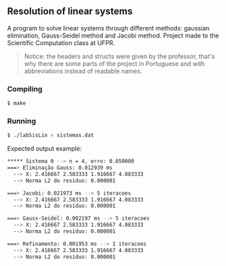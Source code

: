 ## Resolution of linear systems
 A program to solve linear systems through different methods: gaussian elimination, Gauss-Seidel method and Jacobi method.
 Project made to the Scientific Computation class at UFPR.
 
   > Notice: the headers and structs were given by the professor, that's why there are some parts of the project in Portuguese and with abbreviations instead of readable names.

### Compiling
```bash
$ make
```

### Running
```bash
$ ./labSisLin < sistemas.dat
```
Expected output example:

```bash
***** Sistema 0 --> n = 4, erro: 0.050000
===> Eliminação Gauss: 0.012939 ms
  --> X: 2.416667 2.583333 1.916667 4.083333 
  --> Norma L2 do resíduo: 0.000001

===> Jacobi: 0.021973 ms --> 5 iteracoes
  --> X: 2.416667 2.583333 1.916667 4.083333 
  --> Norma L2 do resíduo: 0.000001

===> Gauss-Seidel: 0.002197 ms --> 5 iteracoes
  --> X: 2.416667 2.583333 1.916667 4.083333 
  --> Norma L2 do resíduo: 0.000001

===> Refinamento: 0.001953 ms --> 1 iteracoes
  --> X: 2.416667 2.583333 1.916667 4.083333 
  --> Norma L2 do resíduo: 0.000001
```
